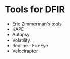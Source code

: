 # Tools for DFIR

- Eric Zimmerman's tools
- KAPE
- Autopsy
- Volatility
- Redline - FireEye
- Velociraptor